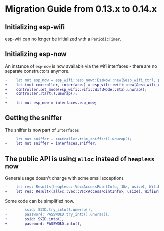 # Migration Guide from 0.13.x to 0.14.x

## Initializing esp-wifi

esp-wifi can no longer be initialized with a `PeriodicTimer`.

## Initializing esp-now

An instance of `esp-now` is now available via the wifi interfaces - there are no separate constructors anymore.

```diff
-    let mut esp_now = esp_wifi::esp_now::EspNow::new(&esp_wifi_ctrl, peripherals.WIFI).unwrap();
+    let (mut controller, interfaces) = esp_wifi::wifi::new(&esp_wifi_ctrl, wifi).unwrap();
+    controller.set_mode(esp_wifi::wifi::WifiMode::Sta).unwrap();
+    controller.start().unwrap();
+
+    let mut esp_now = interfaces.esp_now;
```

## Getting the sniffer

The sniffer is now part of `Interfaces`

```diff
-    let mut sniffer = controller.take_sniffer().unwrap();
+    let mut sniffer = interfaces.sniffer;
```

## The public API is using `alloc` instead of `heapless` now

General usage doesn't change with some small exceptions.

```diff
-    let res: Result<(heapless::Vec<AccessPointInfo, 10>, usize), WifiError> = controller.scan_n();
+    let res: Result<(alloc::vec::Vec<AccessPointInfo>, usize), WifiError> = controller.scan_n::<10>();
```

Some code can be simplified now.
```diff
-        ssid: SSID.try_into().unwrap(),
-        password: PASSWORD.try_into().unwrap(),
+        ssid: SSID.into(),
+        password: PASSWORD.into(),
```
